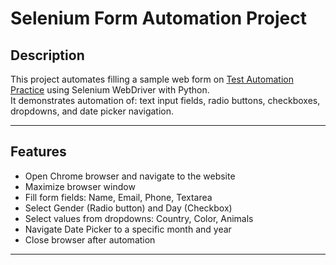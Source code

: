 # Selenium Form Automation Project

## Description
This project automates filling a sample web form on [Test Automation Practice](https://testautomationpractice.blogspot.com/) using Selenium WebDriver with Python.  
It demonstrates automation of: text input fields, radio buttons, checkboxes, dropdowns, and date picker navigation.

---

## Features
- Open Chrome browser and navigate to the website
- Maximize browser window
- Fill form fields: Name, Email, Phone, Textarea
- Select Gender (Radio button) and Day (Checkbox)
- Select values from dropdowns: Country, Color, Animals
- Navigate Date Picker to a specific month and year
- Close browser after automation

---
